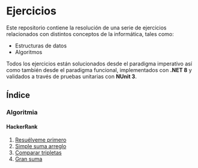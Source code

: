# Ejercicios
Este repositorio contiene la resolución de una serie de ejercicios relacionados con
distintos conceptos de la informática, tales como:

- Estructuras de datos
- Algoritmos

Todos los ejercicios están solucionados desde el paradigma imperativo así como también
desde el paradigma funcional, implementados con **.NET 8** y validados a través de
pruebas unitarias con **NUnit 3**.

## Índice
### Algoritmia
#### HackerRank
1) [Resuélveme primero](Ejercicios/Algoritmia/HackerRank/ResuelvemePrimero/ResuelvemePrimero.md)
2) [Simple suma arreglo](Ejercicios/Algoritmia/HackerRank/SimpleSumaArreglo/SimpleSumaArreglo.md)
3) [Comparar tripletas](Ejercicios/Algoritmia/HackerRank/CompararTripletas/CompararTripletas.md)
4) [Gran suma](Ejercicios/Algoritmia/HackerRank/GranSuma/GranSuma.md)